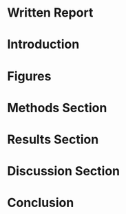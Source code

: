 # Written Report

# Introduction

# Figures

# Methods Section

# Results Section

# Discussion Section

# Conclusion
